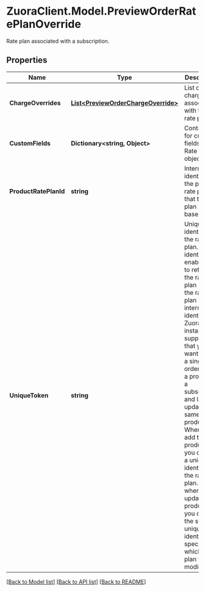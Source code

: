 # ZuoraClient.Model.PreviewOrderRatePlanOverride
Rate plan associated with a subscription. 

## Properties

Name | Type | Description | Notes
------------ | ------------- | ------------- | -------------
**ChargeOverrides** | [**List&lt;PreviewOrderChargeOverride&gt;**](PreviewOrderChargeOverride.md) | List of charges associated with the rate plan.  | [optional] 
**CustomFields** | **Dictionary&lt;string, Object&gt;** | Container for custom fields of a Rate Plan object.  | [optional] 
**ProductRatePlanId** | **string** | Internal identifier of the product rate plan that the rate plan is based on.  | 
**UniqueToken** | **string** | Unique identifier for the rate plan. This identifier enables you to refer to the rate plan before the rate plan has an internal identifier in Zuora.  For instance, suppose that you want to use a single order to add a product to a subscription and later update the same product. When you add the product, you can set a unique identifier for the rate plan. Then when you update the product, you can use the same unique identifier to specify which rate plan to modify.  | [optional] 

[[Back to Model list]](../README.md#documentation-for-models) [[Back to API list]](../README.md#documentation-for-api-endpoints) [[Back to README]](../README.md)

